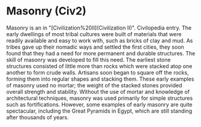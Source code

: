 # Masonry (Civ2)

 Masonry is an in "[Civilization%20II](Civilization II)".
Civilopedia entry.
The early dwellings of most tribal cultures were built of materials that were readily available and easy to work with, such as bricks of clay and mud. As tribes gave up their nomadic ways and settled the first cities, they soon found that they had a need for more permanent and durable structures. The skill of masonry was developed to fill this need. The earliest stone structures consisted of little more than rocks which were stacked atop one another to form crude walls. Artisans soon began to square off the rocks, forming them into regular shapes and stacking them. These early examples of masonry used no mortar; the weight of the stacked stones provided overall strength and stability. Without the use of mortar and knowledge of architectural techniques, masonry was used primarily for simple structures such as fortifications. However, some examples of early masonry are quite spectacular, including the Great Pyramids in Egypt, which are still standing after thousands of years.